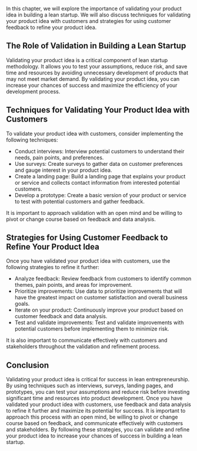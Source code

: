 
In this chapter, we will explore the importance of validating your product idea in building a lean startup. We will also discuss techniques for validating your product idea with customers and strategies for using customer feedback to refine your product idea.

The Role of Validation in Building a Lean Startup
-------------------------------------------------

Validating your product idea is a critical component of lean startup methodology. It allows you to test your assumptions, reduce risk, and save time and resources by avoiding unnecessary development of products that may not meet market demand. By validating your product idea, you can increase your chances of success and maximize the efficiency of your development process.

Techniques for Validating Your Product Idea with Customers
----------------------------------------------------------

To validate your product idea with customers, consider implementing the following techniques:

* Conduct interviews: Interview potential customers to understand their needs, pain points, and preferences.
* Use surveys: Create surveys to gather data on customer preferences and gauge interest in your product idea.
* Create a landing page: Build a landing page that explains your product or service and collects contact information from interested potential customers.
* Develop a prototype: Create a basic version of your product or service to test with potential customers and gather feedback.

It is important to approach validation with an open mind and be willing to pivot or change course based on feedback and data analysis.

Strategies for Using Customer Feedback to Refine Your Product Idea
------------------------------------------------------------------

Once you have validated your product idea with customers, use the following strategies to refine it further:

* Analyze feedback: Review feedback from customers to identify common themes, pain points, and areas for improvement.
* Prioritize improvements: Use data to prioritize improvements that will have the greatest impact on customer satisfaction and overall business goals.
* Iterate on your product: Continuously improve your product based on customer feedback and data analysis.
* Test and validate improvements: Test and validate improvements with potential customers before implementing them to minimize risk.

It is also important to communicate effectively with customers and stakeholders throughout the validation and refinement process.

Conclusion
----------

Validating your product idea is critical for success in lean entrepreneurship. By using techniques such as interviews, surveys, landing pages, and prototypes, you can test your assumptions and reduce risk before investing significant time and resources into product development. Once you have validated your product idea with customers, use feedback and data analysis to refine it further and maximize its potential for success. It is important to approach this process with an open mind, be willing to pivot or change course based on feedback, and communicate effectively with customers and stakeholders. By following these strategies, you can validate and refine your product idea to increase your chances of success in building a lean startup.

